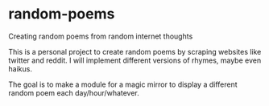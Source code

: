 # random-poems
Creating random poems from random internet thoughts

This is a personal project to create random poems by scraping websites like twitter and reddit. 
I will implement different versions of rhymes, maybe even haikus.

The goal is to make a module for a magic mirror to display a different random poem each day/hour/whatever.
